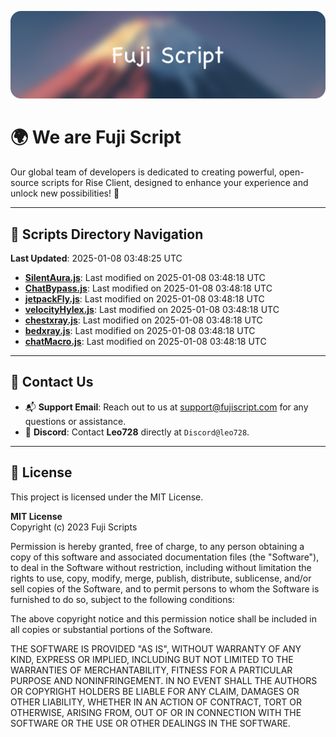 ![Banner](.github/b.webp)

# 🌍 **We are Fuji Script**

Our global team of developers is dedicated to creating powerful, open-source scripts for Rise Client, designed to enhance your experience and unlock new possibilities! 🌟

---
<!-- SCRIPTS_NAVIGATION_START -->
## 📂 **Scripts Directory Navigation**

**Last Updated**: 2025-01-08 03:48:25 UTC

- **[SilentAura.js](scripts/SilentAura.js)**: Last modified on 2025-01-08 03:48:18 UTC
- **[ChatBypass.js](scripts/ChatBypass.js)**: Last modified on 2025-01-08 03:48:18 UTC
- **[jetpackFly.js](scripts/jetpackFly.js)**: Last modified on 2025-01-08 03:48:18 UTC
- **[velocityHylex.js](scripts/velocityHylex.js)**: Last modified on 2025-01-08 03:48:18 UTC
- **[chestxray.js](scripts/chestxray.js)**: Last modified on 2025-01-08 03:48:18 UTC
- **[bedxray.js](scripts/bedxray.js)**: Last modified on 2025-01-08 03:48:18 UTC
- **[chatMacro.js](scripts/chatMacro.js)**: Last modified on 2025-01-08 03:48:18 UTC

<!-- SCRIPTS_NAVIGATION_END -->

---

## 💬 **Contact Us**  
- 📬 **Support Email**: Reach out to us at [support@fujiscript.com](mailto:support@fujiscript.com) for any questions or assistance.  
- 💬 **Discord**: Contact **Leo728** directly at `Discord@leo728`.

---

## 📜 **License**

This project is licensed under the MIT License.  

**MIT License**  
Copyright (c) 2023 Fuji Scripts  

Permission is hereby granted, free of charge, to any person obtaining a copy of this software and associated documentation files (the "Software"), to deal in the Software without restriction, including without limitation the rights to use, copy, modify, merge, publish, distribute, sublicense, and/or sell copies of the Software, and to permit persons to whom the Software is furnished to do so, subject to the following conditions:  

The above copyright notice and this permission notice shall be included in all copies or substantial portions of the Software.  

THE SOFTWARE IS PROVIDED "AS IS", WITHOUT WARRANTY OF ANY KIND, EXPRESS OR IMPLIED, INCLUDING BUT NOT LIMITED TO THE WARRANTIES OF MERCHANTABILITY, FITNESS FOR A PARTICULAR PURPOSE AND NONINFRINGEMENT. IN NO EVENT SHALL THE AUTHORS OR COPYRIGHT HOLDERS BE LIABLE FOR ANY CLAIM, DAMAGES OR OTHER LIABILITY, WHETHER IN AN ACTION OF CONTRACT, TORT OR OTHERWISE, ARISING FROM, OUT OF OR IN CONNECTION WITH THE SOFTWARE OR THE USE OR OTHER DEALINGS IN THE SOFTWARE.  
